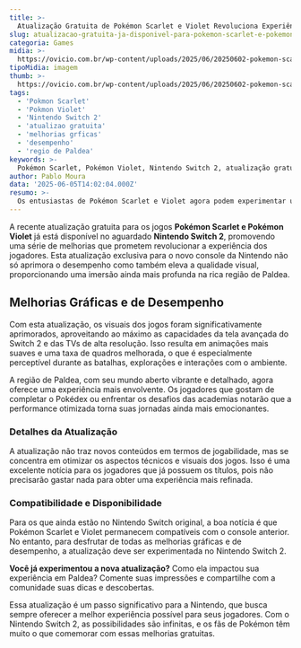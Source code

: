```yaml
---
title: >-
  Atualização Gratuita de Pokémon Scarlet e Violet Revoluciona Experiência no Nintendo Switch 2
slug: atualizacao-gratuita-ja-disponivel-para-pokemon-scarlet-e-pokemon-violet-no-nintendo-switch-2
categoria: Games
midia: >-
  https://ovicio.com.br/wp-content/uploads/2025/06/20250602-pokemon-scarlet-and-violet.webp
tipoMidia: imagem
thumb: >-
  https://ovicio.com.br/wp-content/uploads/2025/06/20250602-pokemon-scarlet-and-violet.webp
tags:
  - 'Pokmon Scarlet'
  - 'Pokmon Violet'
  - 'Nintendo Switch 2'
  - 'atualizao gratuita'
  - 'melhorias grficas'
  - 'desempenho'
  - 'regio de Paldea'
keywords: >-
  Pokémon Scarlet, Pokémon Violet, Nintendo Switch 2, atualização gratuita, melhorias gráficas, desempenho, região de Paldea
author: Pablo Moura
data: '2025-06-05T14:02:04.000Z'
resumo: >-
  Os entusiastas de Pokémon Scarlet e Violet agora podem experimentar uma atualização gratuita que transforma a jogabilidade com melhorias gráficas e de desempenho no Nintendo Switch 2. Descubra como essas mudanças elevam a experiência na região de Paldea.
---
```


A recente atualização gratuita para os jogos **Pokémon Scarlet e Pokémon Violet** já está disponível no aguardado **Nintendo Switch 2**, promovendo uma série de melhorias que prometem revolucionar a experiência dos jogadores. Esta atualização exclusiva para o novo console da Nintendo não só aprimora o desempenho como também eleva a qualidade visual, proporcionando uma imersão ainda mais profunda na rica região de Paldea.

## Melhorias Gráficas e de Desempenho

Com esta atualização, os visuais dos jogos foram significativamente aprimorados, aproveitando ao máximo as capacidades da tela avançada do Switch 2 e das TVs de alta resolução. Isso resulta em animações mais suaves e uma taxa de quadros melhorada, o que é especialmente perceptível durante as batalhas, explorações e interações com o ambiente.

A região de Paldea, com seu mundo aberto vibrante e detalhado, agora oferece uma experiência mais envolvente. Os jogadores que gostam de completar o Pokédex ou enfrentar os desafios das academias notarão que a performance otimizada torna suas jornadas ainda mais emocionantes.

### Detalhes da Atualização

A atualização não traz novos conteúdos em termos de jogabilidade, mas se concentra em otimizar os aspectos técnicos e visuais dos jogos. Isso é uma excelente notícia para os jogadores que já possuem os títulos, pois não precisarão gastar nada para obter uma experiência mais refinada.

### Compatibilidade e Disponibilidade

Para os que ainda estão no Nintendo Switch original, a boa notícia é que Pokémon Scarlet e Violet permanecem compatíveis com o console anterior. No entanto, para desfrutar de todas as melhorias gráficas e de desempenho, a atualização deve ser experimentada no Nintendo Switch 2.

**Você já experimentou a nova atualização?** Como ela impactou sua experiência em Paldea? Comente suas impressões e compartilhe com a comunidade suas dicas e descobertas.

Essa atualização é um passo significativo para a Nintendo, que busca sempre oferecer a melhor experiência possível para seus jogadores. Com o Nintendo Switch 2, as possibilidades são infinitas, e os fãs de Pokémon têm muito o que comemorar com essas melhorias gratuitas.